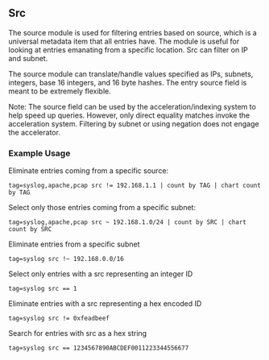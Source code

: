 ## Src

The source module is used for filtering entries based on source, which is a universal metadata item that all entries have.  The module is useful for looking at entries emanating from a specific location.  Src can filter on IP and subnet.

The source module can translate/handle values specified as IPs, subnets, integers, base 16 integers, and 16 byte hashes.  The entry source field is meant to be extremely flexible.

Note: The source field can be used by the acceleration/indexing system to help speed up queries.  However, only direct equality matches invoke the acceleration system.  Filtering by subnet or using negation does not engage the accelerator.

### Example Usage

Eliminate entries coming from a specific source:

```gravwell
tag=syslog,apache,pcap src != 192.168.1.1 | count by TAG | chart count by TAG
```

Select only those entries coming from a specific subnet:

```gravwell
tag=syslog,apache,pcap src ~ 192.168.1.0/24 | count by SRC | chart count by SRC
```

Eliminate entries from a specific subnet

```gravwell
tag=syslog src !~ 192.168.0.0/16
```

Select only entries with a src representing an integer ID

```gravwell
tag=syslog src == 1
```

Eliminate entries with a src representing a hex encoded ID

```gravwell
tag=syslog src != 0xfeadbeef
```

Search for entries with src as a hex string

```gravwell
tag=syslog src == 1234567890ABCDEF0011223344556677
```

